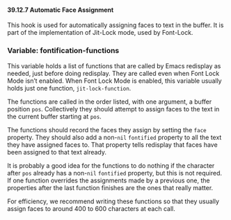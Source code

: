 

#### 39.12.7 Automatic Face Assignment

This hook is used for automatically assigning faces to text in the buffer. It is part of the implementation of Jit-Lock mode, used by Font-Lock.

### Variable: **fontification-functions**

This variable holds a list of functions that are called by Emacs redisplay as needed, just before doing redisplay. They are called even when Font Lock Mode isn’t enabled. When Font Lock Mode is enabled, this variable usually holds just one function, `jit-lock-function`.

The functions are called in the order listed, with one argument, a buffer position `pos`. Collectively they should attempt to assign faces to the text in the current buffer starting at `pos`.

The functions should record the faces they assign by setting the `face` property. They should also add a non-`nil` `fontified` property to all the text they have assigned faces to. That property tells redisplay that faces have been assigned to that text already.

It is probably a good idea for the functions to do nothing if the character after `pos` already has a non-`nil` `fontified` property, but this is not required. If one function overrides the assignments made by a previous one, the properties after the last function finishes are the ones that really matter.

For efficiency, we recommend writing these functions so that they usually assign faces to around 400 to 600 characters at each call.
